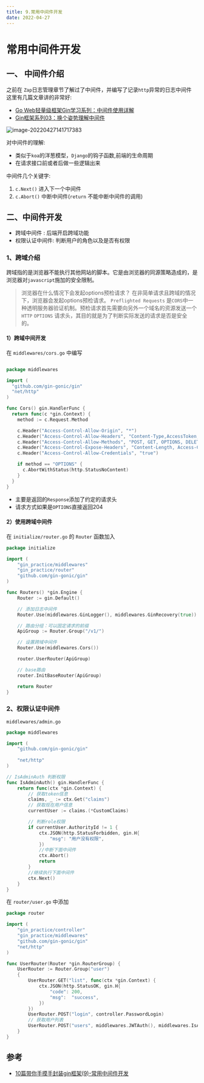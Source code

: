 ```yaml
---
title: 9.常用中间件开发
date: 2022-04-27
---
```


# 常用中间件开发

## 一、 中间件介绍

之前在 `Zap`日志管理章节了解过了中间件，并编写了记录`http`异常的日志中间件
这里有几篇文章讲的非常好:

- [Go Web轻量级框架Gin学习系列：中间件使用详解](https://juejin.cn/post/6844904119249944583)
- [Gin框架系列03：换个姿势理解中间件](https://juejin.cn/post/6844903833164857358)

![image-20220427141717383](https://ian-kevin.oss-cn-beijing.aliyuncs.com/img/image-20220427141717383-20220428103431126.png)

对中间件的理解: 

- 类似于`koa`的洋葱模型，`Django`的钩子函数,前端的生命周期 
- 在请求接口前或者后做一些逻辑出来 

中间件几个关键字: 

1. `c.Next()` 进入下一个中间件 
2. `c.Abort()` 中断中间件(`return` 不能中断中间件的调用)

## 二、中间件开发

- 跨域中间件 : 后端开启跨域功能 
- 权限认证中间件: 判断用户的角色以及是否有权限

### 1、跨域介绍

跨域指的是浏览器不能执行其他网站的脚本。它是由浏览器的同源策略造成的，是浏览器对`javascript`施加的安全限制。 

> 浏览器在什么情况下会发起options预检请求？ 
> 在非简单请求且跨域的情况下，浏览器会发起options预检请求。 `Preflighted Requests` 是`CORS`中一种透明服务器验证机制。预检请求首先需要向另外一个域名的资源发送一个 `HTTP` `OPTIONS` 请求头，其目的就是为了判断实际发送的请求是否是安全的。

#### 1）跨域中间开发

在 `middlewares/cors.go` 中编写

```go

package middlewares

import (
  "github.com/gin-gonic/gin"
  "net/http"
)

func Cors() gin.HandlerFunc {
  return func(c *gin.Context) {
    method := c.Request.Method

    c.Header("Access-Control-Allow-Origin", "*")
    c.Header("Access-Control-Allow-Headers", "Content-Type,AccessToken,X-CSRF-Token, Authorization, Token, x-token")
    c.Header("Access-Control-Allow-Methods", "POST, GET, OPTIONS, DELETE, PATCH, PUT")
    c.Header("Access-Control-Expose-Headers", "Content-Length, Access-Control-Allow-Origin, Access-Control-Allow-Headers, Content-Type")
    c.Header("Access-Control-Allow-Credentials", "true")

    if method == "OPTIONS" {
      c.AbortWithStatus(http.StatusNoContent)
    }
  }
}
```

- 主要是返回的`Response`添加了约定的请求头
- 请求方式如果是`OPTIONS`直接返回204

#### 2）使用跨域中间件

在 `initialize/router.go` 的 `Router` 函数加入

```go
package initialize

import (
	"gin_practice/middlewares"
	"gin_practice/router"
	"github.com/gin-gonic/gin"
)

func Routers() *gin.Engine {
	Router := gin.Default()

	// 添加日志中间件
	Router.Use(middlewares.GinLogger(), middlewares.GinRecovery(true))

	// 路由分组：可以固定请求的前缀
	ApiGroup := Router.Group("/v1/")

	// 设置跨域中间件
	Router.Use(middlewares.Cors())

	router.UserRouter(ApiGroup)

	// base路由
	router.InitBaseRouter(ApiGroup)

	return Router
}
```

### 2、权限认证中间件

`middlewares/admin.go`

```go
package middlewares

import (
	"github.com/gin-gonic/gin"
	
	"net/http"
)

// IsAdminAuth 判断权限
func IsAdminAuth() gin.HandlerFunc {
	return func(ctx *gin.Context) {
		// 获取token信息
		claims, _ := ctx.Get("claims")
		// 获取现在用户信息
		currentUser := claims.(*CustomClaims)

		// 判断role权限
		if currentUser.AuthorityId != 1 {
			ctx.JSON(http.StatusForbidden, gin.H{
				"msg": "用户没有权限",
			})
			//中断下面中间件
			ctx.Abort()
			return
		}
		//继续执行下面中间件
		ctx.Next()
	}
}
```

在 `router/user.go` 中添加

```go
package router

import (
	"gin_practice/controller"
	"gin_practice/middlewares"
	"github.com/gin-gonic/gin"
	"net/http"
)

func UserRouter(Router *gin.RouterGroup) {
	UserRouter := Router.Group("user")
	{
		UserRouter.GET("list", func(ctx *gin.Context) {
			ctx.JSON(http.StatusOK, gin.H{
				"code": 200,
				"msg":  "success",
			})
		})
		UserRouter.POST("login", controller.PasswordLogin)
		// 获取用户列表
		UserRouter.POST("users", middlewares.JWTAuth(), middlewares.IsAdminAuth(), controller.GetUserList)
	}
}
```





## 参考

- [10篇带你手摸手封装gin框架(9)-常用中间件开发](https://juejin.cn/post/6973522761314467871)



















